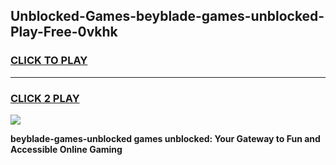 
## Unblocked-Games-beyblade-games-unblocked-Play-Free-0vkhk
<h3>
<a href="https://premium76.site?title=beyblade-games-unblocked&ref=23A">CLICK TO PLAY</a></h3>
<hr>

<h3>
<a href="https://premium76.site?title=beyblade-games-unblocked&ref=23A">CLICK 2 PLAY</a>
  
</h3>

<a href="https://premium76.site?title=beyblade-games-unblocked&ref=23A"><img src="https://clearcache.store/games.png"></a>


**beyblade-games-unblocked games unblocked: Your Gateway to Fun and Accessible Online Gaming**
